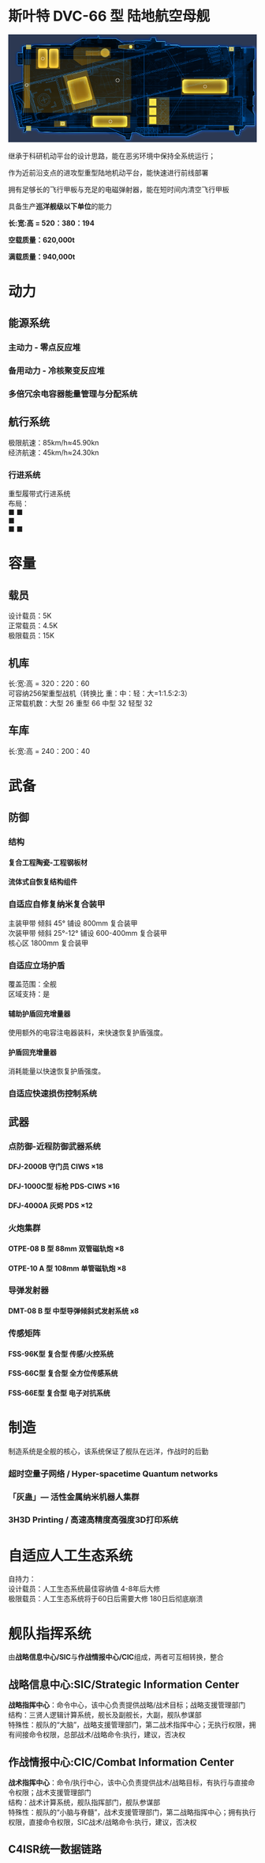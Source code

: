 # 斯叶特 DVC-66 型 陆地航空母舰

![DVC-66型陆地航空母舰 平面图](./img/DCV-86.png)

继承于科研机动平台的设计思路，能在恶劣环境中保持全系统运行；

作为近前沿支点的进攻型重型陆地机动平台，能快速进行前线部署

拥有足够长的飞行甲板与充足的电磁弹射器，能在短时间内清空飞行甲板

具备生产**巡洋舰级以下单位**的能力

**长:宽:高 = 520：380：194**

**空载质量：620,000t**

**满载质量：940,000t**


# 动力

## 能源系统

### 主动力 - 零点反应堆

### 备用动力 - 冷核聚变反应堆

### 多倍冗余电容器能量管理与分配系统

## 航行系统
极限航速：85km/h≈45.90kn  
经济航速：45km/h≈24.30kn

### 行进系统
重型履带式行进系统  
布局：  
■    ■  
   ■   
■    ■  


# 容量

## 载员
设计载员：5K  
正常载员：4.5K  
极限载员：15K

## 机库
长:宽:高 = 320：220：60  
可容纳256架重型战机（转换比 重：中：轻：大=1:1.5:2:3）  
正常载机数：大型 26 重型 66 中型 32 轻型 32

## 车库
长:宽:高 = 240：200：40  

# 武备

## 防御

### 结构

#### 复合工程陶瓷-工程钢板材

#### 流体式自恢复结构组件



### 自适应自修复纳米复合装甲
主装甲带 倾斜 45° 铺设 800mm 复合装甲  
次装甲带 倾斜 25°-12° 铺设 600-400mm 复合装甲   
核心区 1800mm 复合装甲   

### 自适应立场护盾
覆盖范围：全舰  
区域支持：是  

#### 辅助护盾回充增量器

使用额外的电容注电器装料，来快速恢复护盾强度。

#### 护盾回充增量器

消耗能量以快速恢复护盾强度。

### 自适应快速损伤控制系统


## 武器

### 点防御-近程防御武器系统

####  DFJ-2000B 守门员 CIWS ×18

#### DFJ-1000C型 标枪 PDS-CIWS ×16

#### DFJ-4000A 灰烬 PDS ×12


### 火炮集群

#### OTPE-08 B 型 88mm 双管磁轨炮 ×8

#### OTPE-10 A 型 108mm 单管磁轨炮 ×8


### 导弹发射器

#### DMT-08 B 型 中型导弹倾斜式发射系统 x8


### 传感矩阵

#### FSS-96K型 复合型 传感/火控系统

#### FSS-66C型 复合型 全方位传感系统

#### FSS-66E型 复合型 电子对抗系统


# 制造

制造系统是全舰的核心，该系统保证了舰队在远洋，作战时的后勤  

### 超时空量子网络 / Hyper-spacetime Quantum networks

### 「灰蛊」— 活性金属纳米机器人集群

### 3H3D Printing / 高速高精度高强度3D打印系统

# 自适应人工生态系统

自持力：  
设计载员：人工生态系统最佳容纳值 4-8年后大修  
极限载员：人工生态系统将于60日后需要大修 180日后彻底崩溃  



# 舰队指挥系统

由**战略信息中心/SIC**与**作战情报中心/CIC**组成，两者可互相转换，整合

## 战略信息中心:SIC/Strategic Information Center

**战略指挥中心**：命令中心，该中心负责提供战略/战术目标；战略支援管理部门  
结构：三贤人逻辑计算系统，舰长及副舰长，大副，舰队参谋部  
特殊性：舰队的“大脑”，战略支援管理部门，第二战术指挥中心；无执行权限，拥有间接命令权限，总部战术/战略命令:执行，建议，否决权  

## 作战情报中心:CIC/Combat Information Center

**战术指挥中心**：命令/执行中心，该中心负责提供战术/战略目标，有执行与直接命令权限；战术支援管理部门  
结构：战术计算系统，舰队指挥部门，舰队参谋部  
特殊性：舰队的“小脑与脊髓”，战术支援管理部门，第二战略指挥中心；拥有执行权限，直接命令权限，SIC战术/战略命令:执行，建议，否决权  

##  C4ISR统一数据链路



